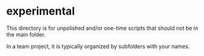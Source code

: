 # experimental

This directory is for unpolished and/or one-time scripts that should not be in the main folder.

In a team project, it is typically organized by subfolders with your names.
